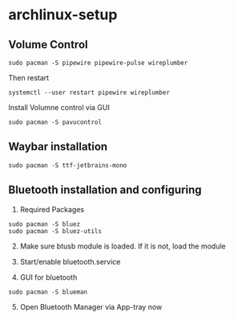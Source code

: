 # archlinux-setup

## Volume Control
```
sudo pacman -S pipewire pipewire-pulse wireplumber
```
Then restart
```
systemctl --user restart pipewire wireplumber
```
Install Volumne control via GUI
```
sudo pacman -S pavucontrol
```

## Waybar installation

```
sudo pacman -S ttf-jetbrains-mono
```

## Bluetooth installation and configuring

1. Required Packages

```
sudo pacman -S bluez
sudo pacman -S bluez-utils
```

2. Make sure btusb module is loaded. If it is not, load the module
3. Start/enable bluetooth.service

4. GUI for bluetooth
 ```
sudo pacman -S blueman
 ```
5. Open Bluetooth Manager via App-tray now

